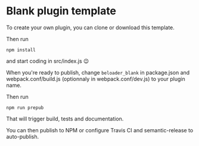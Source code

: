 # Blank plugin template

To create your own plugin, you can clone or download this template.

Then run

```
npm install
```

and start coding in src/index.js :wink:

When you're ready to publish, change `beloader_blank` in package.json
and webpack.conf/build.js (optionnaly in webpack.conf/dev.js) to your
plugin name.

Then run

```
npm run prepub
```

That will trigger build, tests and documentation.

You can then publish to NPM or configure Travis CI and semantic-release to auto-publish.
